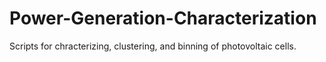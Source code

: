 # Power-Generation-Characterization
Scripts for chracterizing, clustering, and binning of photovoltaic cells.
